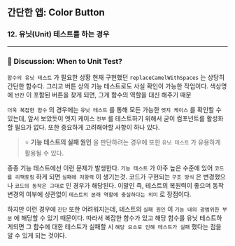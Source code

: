 ## 간단한 앱: Color Button

### 12. 유닛(Unit) 테스트를 하는 경우 
---------------------------------------------

### 📌 Discussion: When to Unit Test?

`함수의 유닛 테스트` 가 필요한 상황
현재 구현했던 `replaceCamelWithSpaces` 는 상당히 간단한 함수다. 그리고 버튼 상의 기능 테스트로도 사실 확인이 가능한 작업이다. 색상명에 `빈칸` 이 포함된 버튼을 찾게 되면, 그게 함수의 역할을 대신 해주기 때문

`더욱 복잡한 함수` 의 경우에는 `유닛 테스트` 를 통해 모든 가능한 `엣지 케이스` 를 확인할 수 있는데,
앞서 보았듯이 엣지 케이스 `전부` 를 테스트하기 위해서 굳이 컴포넌트를 활성화할 필요가 없다.
또한 중요하게 고려해야할 사항이 하나 있다.

> ⭐️ **기능 테스트의 실패 원인** 을 판단하려는 경우에 또한 `유닛 테스트` 가 유용하게 활용될 수 있다.

종종 기능 테스트에선 이런 문제가 발생한다.
`기능 테스트` 가 아주 높은 수준에 있어 `코드를 리팩토링` 하게 되면 `실패에 저항력` 이 생기는것.
코드가 구현되는 `구조 방식` 은 변경했으나 `코드의 동작은 그대로` 인 경우가 해당된다.
이말인 즉, 테스트의 복원력이 좋으며 동작 변경의 여부에 상관없이 `테스트의 본래 역할에 충실하다는 의미` 로 장점이다.

하지만 이런 경우에 `진단` 또한 어려워지는데, 테스트의 `실패 원인` 이 `기능 내의 광범위한 부분` 에 해당할 수 있기 때문이다. 따라서 복잡한 함수가 있고 해당 함수를 유닛 테스트하게되면 그 함수에 대한 테스트가 실패할 시 `해당 요소로 인해 테스트가 실패` 했다는 점을 알 수 있게 되는 것이다.